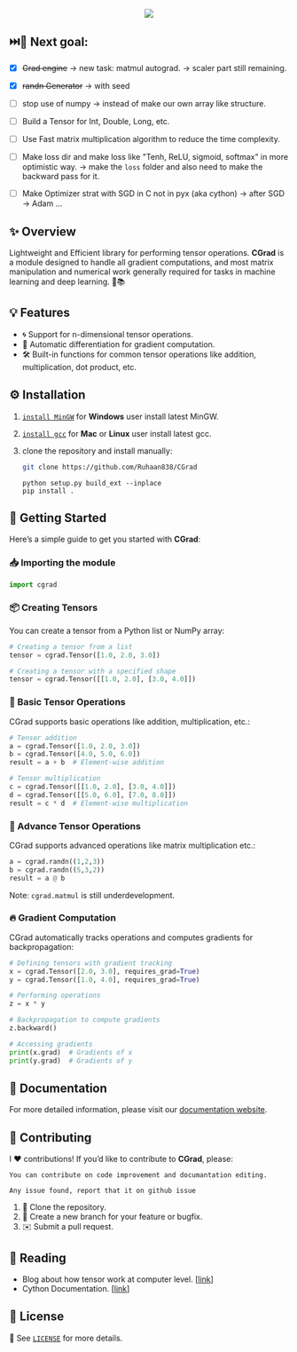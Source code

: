 <p align="center">
    <image src = "images/logo.png" />
</p>
        
## ⏭️🥅 Next goal:
- [x] ~~Grad engine~~ -> new task: matmul autograd. -> scaler part still remaining.
- [x] ~~randn Generator~~ -> with seed
- [ ] stop use of numpy -> instead of make our own array like structure.
- [ ] Build a Tensor for Int, Double, Long, etc. 
- [ ] Use Fast matrix multiplication algorithm to reduce the time complexity.
- [ ] Make loss dir and make loss like "Tenh, ReLU, sigmoid, softmax" in more optimistic way. -> make the `loss` folder and also need to make the backward pass for it.
- [ ] Make Optimizer strat with SGD in C not in pyx (aka cython) -> after SGD -> Adam ...
      
        
## ✨ Overview

Lightweight and Efficient library for performing tensor operations. **CGrad** is a module designed to handle all gradient computations, and most matrix manipulation and numerical work generally required for tasks in machine learning and deep learning. 🤖📚

## 💡 Features

- 🌀 Support for n-dimensional tensor operations.
- 🤖 Automatic differentiation for gradient computation.
- 🛠️ Built-in functions for common tensor operations like addition, multiplication, dot product, etc.

## ⚙️ Installation

1. [`install MinGW`](https://gcc.gnu.org/install/binaries.html) for **Windows** user install latest MinGW.
2. [`install gcc`](https://formulae.brew.sh/formula/gcc) for **Mac** or **Linux** user install latest gcc.

3. clone the repository and install manually:

    ```bash
    git clone https://github.com/Ruhaan838/CGrad
    ```
    ``` 
    python setup.py build_ext --inplace
    pip install .
    ``` 

## 🚀 Getting Started

Here’s a simple guide to get you started with **CGrad**:

### 📥 Importing the module

```python
import cgrad
```

### 📦 Creating Tensors

You can create a tensor from a Python list or NumPy array:

```python
# Creating a tensor from a list
tensor = cgrad.Tensor([1.0, 2.0, 3.0])

# Creating a tensor with a specified shape
tensor = cgrad.Tensor([[1.0, 2.0], [3.0, 4.0]])
```

### 🔄 Basic Tensor Operations

CGrad supports basic operations like addition, multiplication, etc.:

```python
# Tensor addition 
a = cgrad.Tensor([1.0, 2.0, 3.0])
b = cgrad.Tensor([4.0, 5.0, 6.0])
result = a + b  # Element-wise addition

# Tensor multiplication 
c = cgrad.Tensor([[1.0, 2.0], [3.0, 4.0]])
d = cgrad.Tensor([[5.0, 6.0], [7.0, 8.0]])
result = c * d  # Element-wise multiplication
```

### 📐 Advance Tensor Operations

CGrad supports advanced operations like matrix multiplication etc.:
``` python
a = cgrad.randn((1,2,3))
b = cgrad.randn((5,3,2))
result = a @ b
```
Note: `cgrad.matmul` is still underdevelopment.

### 🔥 Gradient Computation

CGrad automatically tracks operations and computes gradients for backpropagation:

```python
# Defining tensors with gradient tracking 
x = cgrad.Tensor([2.0, 3.0], requires_grad=True)
y = cgrad.Tensor([1.0, 4.0], requires_grad=True)

# Performing operations 
z = x * y

# Backpropagation to compute gradients 
z.backward()

# Accessing gradients 
print(x.grad)  # Gradients of x
print(y.grad)  # Gradients of y
```

## 📖 Documentation

For more detailed information, please visit our [documentation website](docs/index.html).

## 🤝 Contributing

I ❤️ contributions! If you’d like to contribute to **CGrad**, please:
```
You can contribute on code improvement and documantation editing.
```
```
Any issue found, report that it on github issue
```
1. 🍴 Clone the repository.
2. 🌱 Create a new branch for your feature or bugfix.
3. ✉️ Submit a pull request.

## 📖 Reading

- Blog about how tensor work at computer level.
[[link](http://blog.ezyang.com/2019/05/pytorch-internals/)]
- Cython Documentation. [[link](https://cython.readthedocs.io/en/latest/src/userguide/language_basics.html)]

## 📝 License

📜 See [`LICENSE`](LICENSE) for more details.
